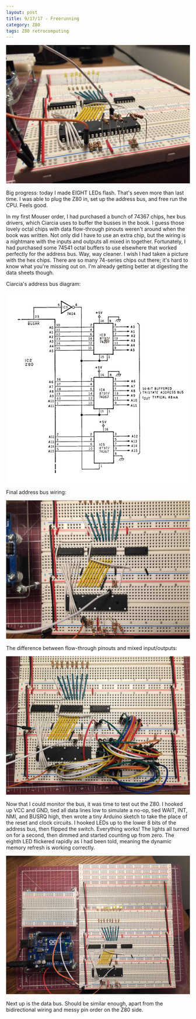 ```yaml
---
layout: post
title: 9/17/17 - Freerunning
category: Z80
tags: Z80 retrocomputing
---
```


![Top pic](/images/posts/2017-09-17/top_pic.jpg)

Big progress: today I made EIGHT LEDs flash. That's seven more than
last time. I was able to plug the Z80 in, set up the address
bus, and free run the CPU. Feels good.
<!--break-->

In my first Mouser order, I had purchased a bunch of 74367 chips, hex
bus drivers, which Ciarcia uses to buffer the busses in the book. I
guess those lovely octal chips with data flow-through pinouts weren't
around when the book was written. Not only did I have to use an extra
chip, but the wiring is a nightmare with the inputs and outputs all
mixed in together. Fortunately, I had purchased some 74541 octal
buffers to use elsewhere that worked perfectly for the address
bus. Way, way cleaner. I wish I had taken a picture with the hex
chips. There are so many 74-series chips out there; it's hard to know
what you're missing out on. I'm already getting better at digesting
the data sheets though.

Ciarcia's address bus diagram:

![diagram](/images/posts/2017-09-17/diagram.png)

Final address bus wiring:

![address bus](/images/posts/2017-09-17/closeup.jpg)

The difference between flow-through pinouts and mixed input/outputs:

![messy bus](/images/posts/2017-09-17/messy_bus.jpg)

Now that I could monitor the bus, it was time to test out the Z80. I
hooked up VCC and GND, tied all data lines low to simulate a no-op,
tied WAIT, INT, NMI, and BUSRQ high, then wrote a tiny Arduino sketch
to take the place of the reset and clock circuits. I hooked LEDs up to
the lower 8 bits of the address bus, then flipped the
switch. Everything works! The lights all turned on for a second, then
dimmed and started counting up from zero. The eighth LED flickered
rapidly as I had been told, meaning the dynamic memory refresh is
working correctly.

![free run](/images/posts/2017-09-17/free_run.jpg)

Next up is the data bus. Should be similar enough, apart from the
bidirectional wiring and messy pin order on the Z80 side.
